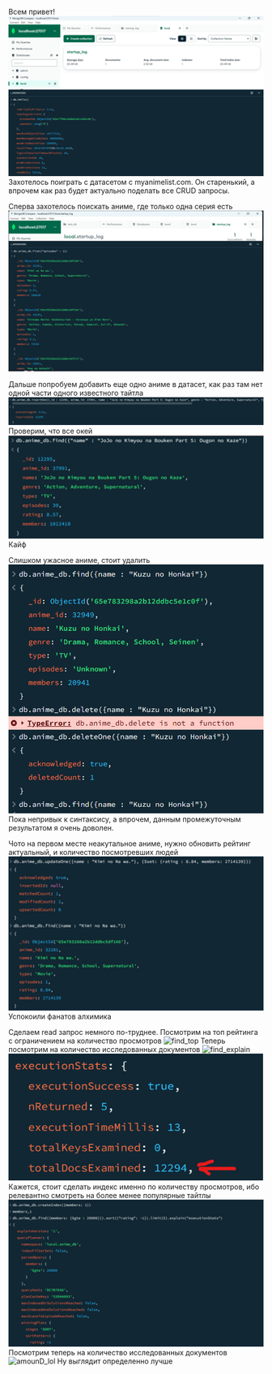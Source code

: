Всем привет!
![Hello](./pics/hello.jpg)
Захотелось поиграть с датасетом с myanimelist.com. Он старенький, а впрочем как раз будет актуально поделать все CRUD запросы.

Сперва захотелось поискать аниме, где только одна серия есть
![find](./pics/find.jpg)


Дальше попробуем добавить еще одно аниме в датасет, как раз там нет одной части одного известного тайтла
![insert_jojo](./pics/insert_jojo.jpg)
Проверим, что все окей
![find_jojo](./pics/find_jojo.jpg)
Кайф

Слишком ужасное аниме, стоит удалить
![delete](./pics/delete.jpg)
Пока непривык к синтаксису, а впрочем, данным промежуточным результатом я очень доволен.

Чото на первом месте неакутальное аниме, нужно обновить рейтинг актуальный, и количество посмотревших людей
![update](./pics/update.jpg)
Успокоили фанатов алхимика

Сделаем read запрос немного по-труднее. Посмотрим на топ рейтинга с ограничением на количество просмотров
![find_top](./pics.find_top.jpg)
Теперь посмотрим на количество исследованных документов
![find_explain](./pics/find_explain)
![amount_of_docs](./pics/amount_of_docs.jpg)
Кажется, стоит сделать индекс именно по количеству просмотров, ибо релевантно смотреть на более менее популярные тайтлы
![index](./pics/index.jpg)
Посмотрим теперь на количество исследованных документов
![amounD_lol](./amound_of_docs_after_index.jpg)
Ну выглядит определенно лучше

